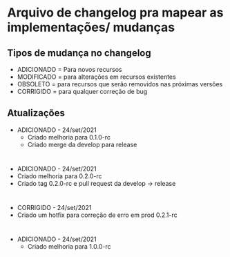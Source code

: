# Arquivo de changelog pra mapear as implementações/ mudanças



## Tipos de mudança no changelog

- ADICIONADO =  Para novos recursos
- MODIFICADO = para alterações em recursos existentes
- OBSOLETO = para recursos que serão removidos nas próximas versões
- CORRIGIDO = para qualquer correção de bug


## Atualizações

- ADICIONADO - 24/set/2021
  - Criado melhoria para 0.1.0-rc
  - Criado merge da develop para release
#
- ADICIONADO - 24/set/2021
 - Criado melhoria para 0.2.0-rc
 - Criado tag 0.2.0-rc e pull request da develop -> release
#
- CORRIGIDO - 24/set/2021 
 - Criado um hotfix para correção de erro em prod 0.2.1-rc
#
- ADICIONADO - 24/set/2021
  - Criado melhoria para 1.0.0-rc

